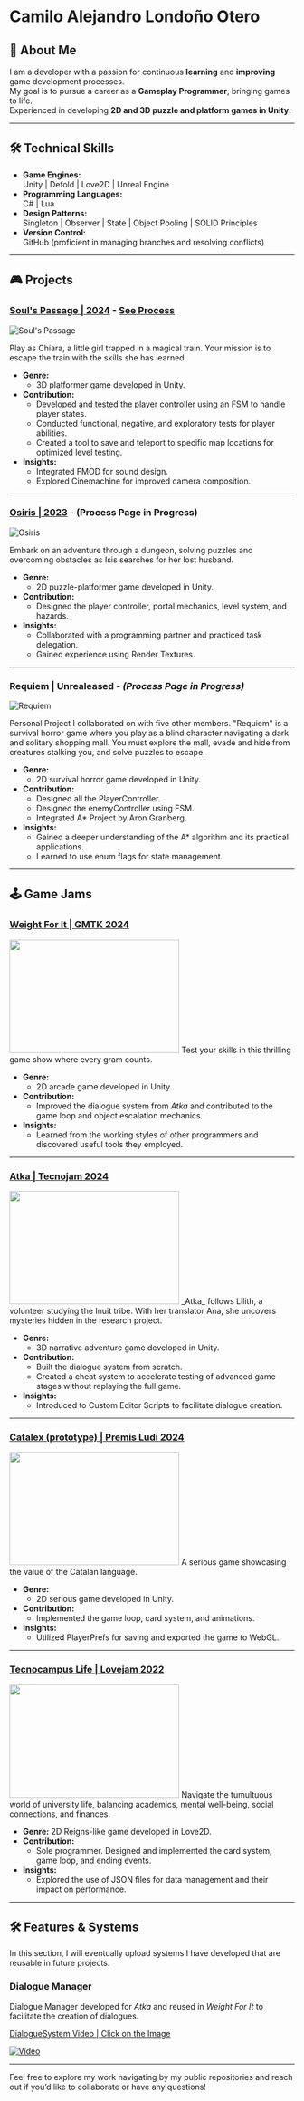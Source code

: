 # Camilo Alejandro Londoño Otero  

## 🌟 About Me  
I am a developer with a passion for continuous **learning** and **improving** game development processes.  
My goal is to pursue a career as a **Gameplay Programmer**, bringing games to life.  
Experienced in developing **2D and 3D puzzle and platform games in Unity**.

---

## 🛠️ Technical Skills  
- **Game Engines:**  
  Unity | Defold | Love2D | Unreal Engine  
- **Programming Languages:**  
  C# | Lua  
- **Design Patterns:**  
  Singleton | Observer | State | Object Pooling | SOLID Principles  
- **Version Control:**  
  GitHub (proficient in managing branches and resolving conflicts)

---

## 🎮 Projects  

### [Soul's Passage | 2024](https://lauratux.itch.io/souls-passage) - [See Process](Projects/SoulsPassage)  
![Soul's Passage](Images/SoulsPassage.png)  

Play as Chiara, a little girl trapped in a magical train. Your mission is to escape the train with the skills she has learned.  

- **Genre:**
  - 3D platformer game developed in Unity.  
- **Contribution:**  
  - Developed and tested the player controller using an FSM to handle player states.  
  - Conducted functional, negative, and exploratory tests for player abilities.  
  - Created a tool to save and teleport to specific map locations for optimized level testing.  
- **Insights:**  
  - Integrated FMOD for sound design.  
  - Explored Cinemachine for improved camera composition.  

---

### [Osiris | 2023](https://capita333.itch.io/osiris) - (Process Page in Progress)
![Osiris](Images/Osiris.png)  

Embark on an adventure through a dungeon, solving puzzles and overcoming obstacles as Isis searches for her lost husband.  

- **Genre:**
  - 2D puzzle-platformer game developed in Unity.  
- **Contribution:**  
  - Designed the player controller, portal mechanics, level system, and hazards.  
- **Insights:**  
  - Collaborated with a programming partner and practiced task delegation.  
  - Gained experience using Render Textures.

---

### Requiem | Unrealeased - _(Process Page in Progress)_
![Requiem](Images/Requiem.png)  

Personal Project I collaborated on with five other members.
"Requiem" is a survival horror game where you play as a blind character navigating a dark and solitary shopping mall.
You must explore the mall, evade and hide from creatures stalking you, and solve puzzles to escape.

- **Genre:**
  - 2D survival horror game developed in Unity.
- **Contribution:**  
  - Designed all the PlayerController.
  - Designed the enemyController using FSM.
  - Integrated A* Project by Aron Granberg.
- **Insights:**  
  - Gained a deeper understanding of the A* algorithm and its practical applications.
  - Learned to use enum flags for state management.
---

## 🕹️ Game Jams  

### [Weight For It | GMTK 2024](https://aran-piris.itch.io/weigh-for-it)  
<img src="Images/WeightForIt.png" width="300" height="200">
Test your skills in this thrilling game show where every gram counts.  

- **Genre:**
  - 2D arcade game developed in Unity.  
- **Contribution:**  
  - Improved the dialogue system from _Atka_ and contributed to the game loop and object escalation mechanics.  
- **Insights:**  
  - Learned from the working styles of other programmers and discovered useful tools they employed.

---

### [Atka | Tecnojam 2024](https://lauratux.itch.io/atka)  
<img src="Images/Atka.png" width="300" height="200">
_Atka_ follows Lilith, a volunteer studying the Inuit tribe.  
With her translator Ana, she uncovers mysteries hidden in the research project.  

- **Genre:**
  - 3D narrative adventure game developed in Unity.  
- **Contribution:**  
  - Built the dialogue system from scratch.  
  - Created a cheat system to accelerate testing of advanced game stages without replaying the full game.  
- **Insights:**  
  - Introduced to Custom Editor Scripts to facilitate dialogue creation.

---

### [Catalex (prototype) | Premis Ludi 2024](https://elix03.itch.io/catadex)  
<img src="Images/Catadex.png" width="300" height="200">
A serious game showcasing the value of the Catalan language.  

- **Genre:**
  - 2D serious game developed in Unity.  
- **Contribution:**  
  - Implemented the game loop, card system, and animations.  
- **Insights:**  
  - Utilized PlayerPrefs for saving and exported the game to WebGL.

---

### [Tecnocampus Life | Lovejam 2022](https://darkalejo.itch.io/tecnocamper-simulator)
<img src="Images/Tecnocamper.png" width="300" height="200">
Navigate the tumultuous world of university life, balancing academics, mental well-being, social connections, and finances.  

- **Genre:** 2D Reigns-like game developed in Love2D.  
- **Contribution:**  
  - Sole programmer. Designed and implemented the card system, game loop, and ending events.  
- **Insights:**  
  - Explored the use of JSON files for data management and their impact on performance.

---

## 🛠️ Features & Systems
In this section, I will eventually upload systems I have developed that are reusable in future projects.

### Dialogue Manager
Dialogue Manager developed for _Atka_ and reused in _Weight For It_ to facilitate the creation of dialogues.

[DialogueSystem Video | Click on the Image](https://youtu.be/9chJTeLUDa4)

[![Vídeo](Images/DialogueSystemShowcase.png)](https://youtu.be/9chJTeLUDa4)

---

Feel free to explore my work navigating by my public repositories and reach out if you’d like to collaborate or have any questions!
